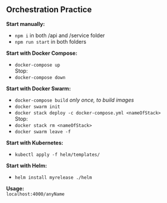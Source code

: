 ## Orchestration Practice

**Start manually:**

- `npm i` in both /api and /service folder
- `npm run start` in both folders

**Start with Docker Compose:**

- `docker-compose up`  
  Stop:
- `docker-compose down`

**Start with Docker Swarm:**

- `docker-compose build` _only once, to build images_
- `docker swarm init`
- `docker stack deploy -c docker-compose.yml <nameOfStack>`  
  Stop:
- `docker stack rm <nameOfStack>`
- `docker swarm leave -f`

**Start with Kubernetes:**

- `kubectl apply -f helm/templates/`

**Start with Helm:**

- `helm install myrelease ./helm`

**Usage:**  
`localhost:4000/anyName`
